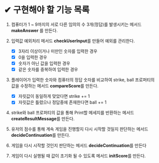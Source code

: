 # ✔ 구현해야 할 기능 목록

1. 컴퓨터가 1 ~ 9까지의 서로 다른 임의의 수 3개(정답)를 발생시키는 메서드 **makeAnswer** 를 만든다.
2. 입력값 예외처리 메서드 **checkUserInput**를 만들어 예외를 관리한다.

   - [x] 3자리 이상이거나 미만인 숫자를 입력한 경우
   - [x] 0을 입력한 경우
   - [x] 숫자가 아닌 값을 입력한 경우
   - [x] 같은 숫자를 중복하여 입력한 경우

3. 플레이어가 입력한 숫자와 컴퓨터의 정답 숫자를 비교하여 strike, ball 프로퍼티의 값을 수정하는 메서드 **compareScore**를 만든다.

   - [x] 자릿값이 동일하게 맞았다면 strike += 1
   - [x] 자릿값은 틀렸으나 정답중에 존재한다면 ball += 1

4. strike와 ball 프로퍼티의 값을 통해 Print할 메세지를 반환하는 메서드 **createResultMessage**를 만든다.
5. 유저의 점수를 통해 계속 게임을 진행할지 다시 시작할 것일지 판단하는 메서드 **decideContinuation**를 만든다.
6. 게임을 다시 시작할 것인지 판단하는 메서드 **decideContinuation**를 만든다
7. 게임이 다시 실행될 때 값이 초기화 될 수 있도록 메서드 **initScore**를 만든다.
